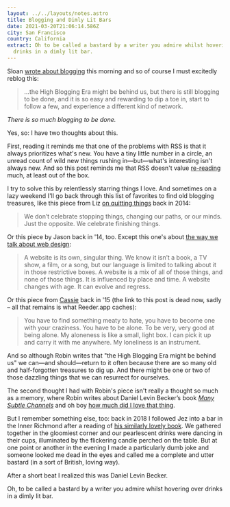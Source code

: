 ```yaml
---
layout: ../../layouts/notes.astro
title: Blogging and Dimly Lit Bars
date: 2021-03-20T21:06:14.586Z
city: San Francisco
country: California
extract: Oh to be called a bastard by a writer you admire whilst hovering over
  drinks in a dimly lit bar.
---
```


Sloan [wrote about blogging](https://www.robinsloan.com/notes/many-subtle-channels/) this morning and so of course I must excitedly reblog this:

> ...the High Blogging Era might be behind us, but there is still blogging to be done, and it is so easy and rewarding to dip a toe in, start to follow a few, and experience a different kind of network.

_There is so much blogging to be done._

Yes, so: I have two thoughts about this.

First, reading it reminds me that one of the problems with RSS is that it always prioritizes what's new. You have a tiny little number in a circle, an unread count of wild new things rushing in—but—what's interesting isn't always new. And so this post reminds me that RSS doesn't value [re-reading](https://aworkinglibrary.com/writing/case-for-rereading) much, at least out of the box.

I try to solve this by relentlessly starring things I love. And sometimes on a lazy weekend I'll go back through this list of favorites to find old blogging treasures, like this piece from Liz [on quitting things](https://bobulate.com/2014/10/on-starting/) back in 2014:

> We don’t celebrate stopping things, changing our paths, or our minds. Just the opposite. We celebrate finishing things.

Or this piece by Jason back in '14, too. Except this one's about [the way we talk about web design](http://jasonsantamaria.com/articles/discourse-in-web-design):

> A website is its own, singular thing. We know it isn’t a book, a TV show, a film, or a song, but our language is limited to talking about it in those restrictive boxes. A website is a mix of all of those things, and none of those things. It is influenced by place and time. A website changes with age. It can evolve and regress.

Or this piece from [Cassie](https://twitter.com/cassmarketos) back in '15 (the link to this post is dead now, sadly – all that remains is what Reeder.app caches):

> You have to find something meaty to hate, you have to become one with your craziness. You have to be alone. To be very, very good at being alone. My aloneness is like a small, light box. I can pick it up and carry it with me anywhere. My loneliness is an instrument.

And so although Robin writes that "the High Blogging Era might be behind us" we can—and should—return to it often because there are so many old and half-forgotten treasures to dig up. And there might be one or two of those dazzling things that we can resurrect for ourselves.

The second thought I had with Robin's piece isn't really a thought so much as a memory, where Robin writes about Daniel Levin Becker’s book [_Many Subtle Channels_](https://bookshop.org/books/many-subtle-channels-in-praise-of-potential-literature/9780674065772) and oh boy [how much did I love that thing](https://www.robinrendle.com/adventures/potential-typography-and-the-oulipo).

But I remember something else, too: back in 2018 I followed Jez into a bar in the Inner Richmond after a reading of [his similarly lovely book](https://bookshop.org/books/dictionary-stories-short-fictions-and-other-findings/9780062652614). We gathered together in the gloomiest corner and our pearlescent drinks were dancing in their cups, illuminated by the flickering candle perched on the table. But at one point or another in the evening I made a particularly dumb joke and someone looked me dead in the eyes and called me a complete and utter bastard (in a sort of British, loving way).

After a short beat I realized this was Daniel Levin Becker.

Oh, to be called a bastard by a writer you admire whilst hovering over drinks in a dimly lit bar.
